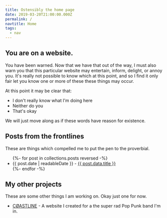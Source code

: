 ```yaml
---
title: Ostensibly the home page
date: 2019-03-20T21:00:00.000Z
permalink: /
navtitle: Home
tags:
  - nav
---
```

## You are on a website.
You have been warned. Now that we have that out of the way, I must also warn you that this particular website may entertain, inform, delight, or annoy you. It's really not possible to know which at this point, and so I find it only fair let you know one or more of these these things may occur.

At this point it may be clear that:

* I don't really know what I'm doing here
* Neither do you
* That's okay

We will just move along as if these words have reason for existence.

## Posts from the frontlines

These are things which compelled me to put the pen to the  proverbial.

<ul class="listing">
{%- for post in collections.posts reversed -%}
  <li>
    <time datetime="{{ post.date }}">{{ post.date | readableDate }}</time> - 
    <a class="listing" href="{{ post.url | url }}">{{ post.data.title }}</a>
  </li>
{%- endfor -%}
</ul>

## My other projects

These are some other things I am working on. Okay just one for now.

 - [CØASTLINE](https://coastline941.com) - A website I created for a the super rad Pop Punk band I'm in.
